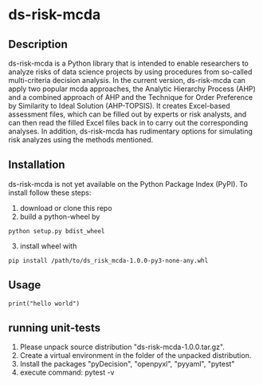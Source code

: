 # ds-risk-mcda

Description
-----------

ds-risk-mcda is a Python library that is intended to enable researchers to analyze risks of data
science projects by using procedures from so-called multi-criteria decision analysis. In the current
version, ds-risk-mcda can apply two popular mcda approaches, the Analytic Hierarchy Process (AHP)
and a combined approach of AHP and the Technique for Order Preference by Similarity to Ideal
Solution (AHP-TOPSIS). It creates Excel-based assessment files, which can be filled out by experts
or risk analysts, and can then read the filled Excel files back in to carry out the corresponding
analyses. In addition, ds-risk-mcda has rudimentary options for simulating risk analyzes using the
methods mentioned.

Installation
------------
ds-risk-mcda is not yet available on the Python Package Index (PyPI). To install follow these steps:

1. download or clone this repo
2. build a python-wheel by
```
python setup.py bdist_wheel
```
3. install wheel with
```
pip install /path/to/ds_risk_mcda-1.0.0-py3-none-any.whl
```

Usage
-----
```py3
print("hello world")
```


running unit-tests
------------------
1. Please unpack source distribution "ds-risk-mcda-1.0.0.tar.gz".
2. Create a virtual environment in the folder of the unpacked distribution.
3. Install the packages "pyDecision", "openpyxl", "pyyaml", "pytest"
4. execute command: pytest -v
